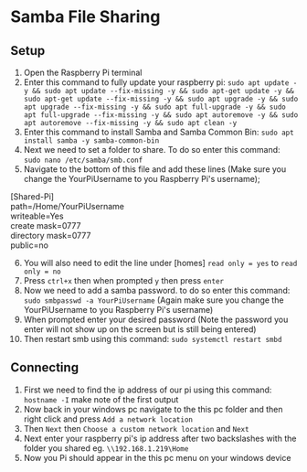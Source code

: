 # Samba File Sharing
## Setup

1. Open the Raspberry Pi terminal
2. Enter this command to fully update your raspberry pi: `sudo apt update -y && sudo apt update --fix-missing -y && sudo apt-get update -y && sudo apt-get update --fix-missing -y && sudo apt upgrade -y && sudo apt upgrade --fix-missing -y && sudo apt full-upgrade -y && sudo apt full-upgrade --fix-missing -y && sudo apt autoremove -y && sudo apt autoremove --fix-missing -y && sudo apt clean -y`
3. Enter this command to install Samba and Samba Common Bin: `sudo apt install samba -y samba-common-bin`
4. Next we need to set a folder to share. To do so enter this command: `sudo nano /etc/samba/smb.conf`
5. Navigate to the bottom of this file and add these lines (Make sure you change the YourPiUsername to you Raspberry Pi's username);

[Shared-Pi]  
path=/Home/YourPiUsername  
writeable=Yes  
create mask=0777  
directory mask=0777  
public=no

6. You will also need to edit the line under [homes] `read only = yes` to `read only = no`
7. Press `ctrl+x` then when prompted `y` then press `enter`
8. Now we need to add a samba password. to do so enter this command: `sudo smbpasswd -a YourPiUsername` (Again make sure you change the YourPiUsername to you Raspberry Pi's username)
9. When prompted enter your desired password (Note the password you enter will not show up on the screen but is still being entered)
10. Then restart smb using this command: `sudo systemctl restart smbd`

## Connecting

1. First we need to find the ip address of our pi using this command: `hostname -I` make note of the first output
2. Now back in your windows pc navigate to the this pc folder and then right click and press `Add a network location`
3. Then `Next` then `Choose a custom network location` and `Next`
4. Next enter your raspberry pi's ip address after two backslashes with the folder you shared eg. `\\192.168.1.219\Home`
5. Now you Pi should appear in the this pc menu on your windows device
